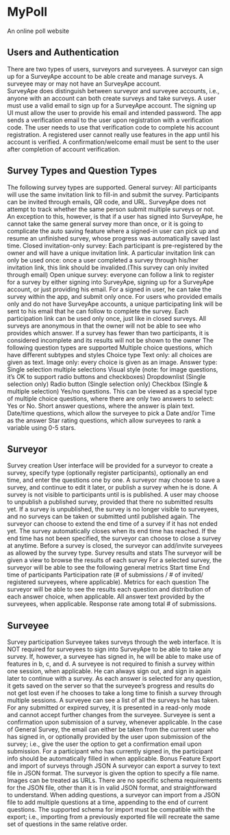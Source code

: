 # MyPoll
An online poll website

## Users and Authentication
There are two types of users, surveyors and surveyees. 
A surveyor can sign up for a SurveyApe account to be able create and manage surveys.
A surveyee may or may not have an SurveyApe account.  
SurveyApe does distinguish between surveyor and surveyee accounts, i.e., anyone with an account can both create surveys and take surveys.
A user must use a valid email to sign up for a SurveyApe account. 
The signing up UI must allow the user to provide his email and intended password.
The app sends a verification email to the user upon registration with a verification code. The user needs to use that verification code to complete his account registration. A registered user cannot really use features in the app until his account is verified. A confirmation/welcome email must be sent to the user after completion of account verification.
## Survey Types and Question Types
The following survey types are supported. 
General survey: All participants will use the same invitation link to fill-in and submit the survey. Participants can be invited through emails, QR code, and URL. SurveyApe does not attempt to track whether the same person submit multiple surveys or not. An exception to this, however, is that if a user has signed into SurveyApe, he cannot take the same general survey more than once, or it is going to complicate the auto saving feature where  a signed-in user can pick up and resume an unfinished survey, whose progress was automatically saved last time.
Closed invitation-only survey: Each participant is pre-registered by the owner and will have a unique invitation link. A particular invitation link can only be used once: once a user completed a survey through his/her invitation link, this link should be invalided.(This survey can only invited through email)
Open unique survey: everyone can follow a link to register for a survey by either signing into SurveyApe, signing up for a SurveyApe account, or just providing his email. 
For a signed in user, he can take the survey within the app, and submit only once.
For users who provided emails only and do not have SurveyApe accounts, a unique participating link will be sent to his email that he can follow to complete the survey. Each participation link can be used only once, just like in closed surveys.
All surveys are anonymous in that the owner will not be able to see who provides which answer. If a survey has fewer than two participants, it is considered incomplete and its results will not be shown to the owner
 The following question types are supported
Multiple choice questions, which have different subtypes and styles
Choice type
Text only: all choices are given as text.
Image only: every choice is given as an image.
Answer type:
Single selection
multiple selections
Visual style (note: for image questions, it’s OK to support radio buttons and checkboxes)
Dropdownlist (Single selection only)
Radio button (Single selection only)
Checkbox (Single & multiple selection)
Yes/no questions. This can be viewed as a special type of multiple choice questions, where there are only two answers to select: Yes or No.
Short answer questions, where the answer is plain text.
Date/time questions, which allow the surveyee to pick a Date and/or Time as the answer
Star rating questions,  which allow surveyees to rank a variable using 0-5 stars.

## Surveyor

Survey creation
User interface will be provided for a surveyor to create a survey, specify type (optionally register participants), optionally an end time, and enter the questions one by one.
A surveyor may choose to save a survey, and continue to edit it later, or publish a survey when he is done. A survey is not visible to participants until is is published. 
A user may choose to unpublish a published survey, provided that there no submitted results yet. 
If a survey is unpublished, the survey is no longer visible to surveyees, and no surveys can be taken or submitted until published again.
The surveyor can choose to extend the end time of a survey if it has not ended yet. 
The survey automatically closes when its end time has reached. If the end time has not been specified, the surveyor can choose to close a survey at anytime.
Before a survey is closed, the surveyor can add/invite surveyees as allowed by the survey type.
Survey results and stats
The surveyor will be given a view to browse the results of each survey
For a selected survey, the surveyor will be able to see the following general metrics
Start time
End time
of participants
Participation rate (# of submissions / # of invited/ registered surveyees, where applicable).
Metrics for each question
The surveyor will be able to see the results each question
and distribution of each answer choice, when applicable.
All answer text provided by the surveyees, when applicable.
Response rate among total # of submissions.
## Surveyee

Survey participation
Surveyee takes surveys through the web interface. It is NOT required for surveyees to sign into SurveyApe to be able to take any survey. If, however, a surveyee has signed in,  he will be able to make use of features in b, c, and d.
A surveyee is not required to finish a survey within one session, when applicable. He can always sign out, and sign in again later to continue with a survey. 
As each answer is selected for any question, it gets saved on the server so that the surveyee’s progress and results do not get lost even if he chooses to take a long time to finish a survey through multiple sessions.
A surveyee can see a list of all the surveys he has taken. For any submitted or expired survey, it is presented in a read-only mode and cannot accept further changes from the surveyee.
Surveyee is sent a confirmation upon submission of a survey, whenever applicable. In the case of General Survey, the email can either be taken from the current user who has signed in, or optionally provided by the user upon submission of the survey; i.e., give the user the option to get a confirmation email upon submission.
For a participant who has currently signed in, the participant info should be automatically filled in when applicable.
Bonus Feature
Export and import of surveys through JSON
A surveyor can export a survey to text file in JSON format. 
The surveyor is given the option to specify a file name.
Images can be treated as URLs.
There are no specific schema requirements for the JSON file, other than it is in valid JSON format, and straightforward to understand.
When adding questions, a surveyor can import from a JSON file to add multiple questions at a time, appending to the end of current questions. The supported schema for import must be compatible with the export; i.e., importing from a previously exported file will recreate the same set of questions in the same relative order.

